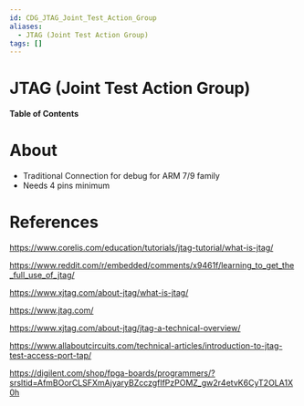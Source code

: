 ```yaml
---
id: CDG_JTAG_Joint_Test_Action_Group
aliases:
  - JTAG (Joint Test Action Group)
tags: []
---
```


# JTAG (Joint Test Action Group)

**Table of Contents**

# About

- Traditional Connection for debug for ARM 7/9 family
- Needs 4 pins minimum

# References

https://www.corelis.com/education/tutorials/jtag-tutorial/what-is-jtag/

https://www.reddit.com/r/embedded/comments/x9461f/learning_to_get_the_full_use_of_jtag/

https://www.xjtag.com/about-jtag/what-is-jtag/

https://www.jtag.com/

https://www.xjtag.com/about-jtag/jtag-a-technical-overview/

https://www.allaboutcircuits.com/technical-articles/introduction-to-jtag-test-access-port-tap/

https://digilent.com/shop/fpga-boards/programmers/?srsltid=AfmBOorCLSFXmAjyaryBZcczgflfPzPOMZ_gw2r4etvK6CyT2OLA1X0h
